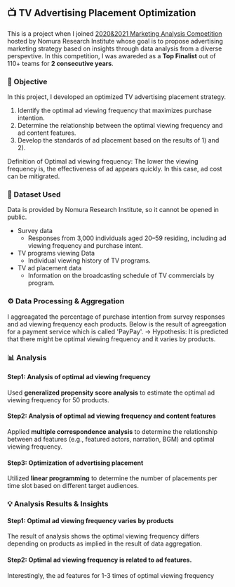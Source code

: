 ## 📺 TV Advertising Placement Optimization
This is a project when I joined [2020&2021 Marketing Analysis Competition](https://www.is.nri.co.jp/contest/2021/report.html) hosted by Nomura Research Institute whose goal is to propose advertising marketing strategy based on insights through data analysis from a diverse perspevtive.
In this competition, I was awareded as a **Top Finalist** out of 110+ teams for **2 consecutive years**.

### 🎯 Objective
In this project, I developed an optimized TV advertising placement strategy.
1) Identify the optimal ad viewing frequency that maximizes purchase intention.
2) Determine the relationship between the optimal viewing frequency and ad content features.
3) Develop the standards of ad placement based on the results of 1) and 2).

Definition of Optimal ad viewing frequency:
The lower the viewing frequency is, the effectiveness of ad appears quickly. In this case, ad cost can be mitigrated.

### 📁 Dataset Used
Data is provided by Nomura Research Institute, so it cannot be opened in public.
- Survey data
  - Responses from 3,000 individuals aged 20–59 residing, including ad viewing frequency and purchase intent.
- TV programs viewing Data
  - Individual viewing history of TV programs.
- TV ad placement data
  - Information on the broadcasting schedule of TV commercials by program.

### ⚙️ Data Processing & Aggregation
I aggreagated the percentage of purchase intention from survey responses and ad viewing frequency each products.
Below is the result of agreegation for a payment service which is called 'PayPay'.
-> Hypothesis: It is predicted that there might be optimal viewing frequency and it varies by products.

### 📊 Analysis
#### Step1: Analysis of optimal ad viewing frequency
Used **generalized propensity score analysis** to estimate the optimal ad viewing frequency for 50 products.

#### Step2: Analysis of optimal ad viewing frequency and content features
Applied **multiple correspondence analysis** to determine the relationship between ad features (e.g., featured actors, narration, BGM) and optimal viewing frequency.

#### Step3: Optimization of advertising placement
Utilized **linear programming** to determine the number of placements per time slot based on different target audiences.

### 💡 Analysis Results & Insights
#### Step1: Optimal ad viewing frequency varies by products
The result of analysis shows the optimal viewing frequency differs depending on products as implied in the result of data aggregation.

#### Step2: Optimal ad viewing frequency is related to ad features.
Interestingly, the ad features for 1-3 times of optimal viewing frequency 




